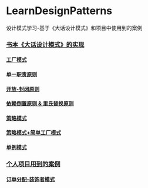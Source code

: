 # LearnDesignPatterns
设计模式学习-基于《大话设计模式》和项目中使用到的案例


### [书本《大话设计模式》的实现][1]

#### [工厂模式][6]
#### [单一职责原则][5]
#### [开放-封闭原则][4]
#### [依赖倒置原则 & 里氏替换原则][3]
#### [策略模式][8]
#### [策略模式+简单工厂模式][9]
#### [单例模式][7]




### [个人项目用到的案例][2]
#### [订单分配-装饰者模式][10]

  [1]: https://github.com/xbfighting/LearnDesignPatterns/tree/master/DesignPatternsPractices
  [2]: https://github.com/xbfighting/LearnDesignPatterns/tree/master/Practice
  [3]:https://github.com/xbfighting/LearnDesignPatterns/tree/master/DesignPatternsPractices/DependenceInversionPrinciple
  [4]:https://github.com/xbfighting/LearnDesignPatterns/tree/master/DesignPatternsPractices/Open-Close
  [5]:https://github.com/xbfighting/LearnDesignPatterns/tree/master/DesignPatternsPractices/SingleResponsibilityPrinciple
  [6]:https://github.com/xbfighting/LearnDesignPatterns/tree/master/DesignPatternsPractices/SimpleFactoryPattern
  [7]:https://github.com/xbfighting/LearnDesignPatterns/tree/master/DesignPatternsPractices/Singleton
  [8]:https://github.com/xbfighting/LearnDesignPatterns/tree/master/DesignPatternsPractices/StrategyMode
  [9]:https://github.com/xbfighting/LearnDesignPatterns/tree/master/DesignPatternsPractices/Strategy_SimpleFactory
  [10]:https://github.com/xbfighting/LearnDesignPatterns/tree/master/Practice/OrderDistrubution